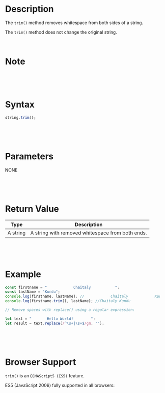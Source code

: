 # Description

The `trim()` method removes whitespace from both sides of a string.

The `trim()` method does not change the original string.

&nbsp;

# Note

&nbsp;

&nbsp;

# Syntax

```js
string.trim();
```

&nbsp;

&nbsp;

# Parameters

NONE

&nbsp;

&nbsp;

# Return Value

| Type     | Description                                      |
| -------- | ------------------------------------------------ |
| A string | A string with removed whitespace from both ends. |

&nbsp;

&nbsp;

# Example

```js
const firstname = "            Chaitaly           ";
const lastName = "Kundu";
console.log(firstname, lastName); //            Chaitaly            Kundu
console.log(firstname.trim(), lastName); //Chaitaly Kundu

// Remove spaces with replace() using a regular expression:

let text = "       Hello World!        ";
let result = text.replace(/^\s+|\s+$/gm, "");
```

&nbsp;

&nbsp;

# Browser Support

`trim()` is an `ECMAScript5 (ES5)` feature.

ES5 (JavaScript 2009) fully supported in all browsers:
